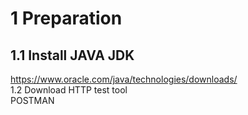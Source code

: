 1	Preparation  
==
1.1	Install JAVA JDK  
--
https://www.oracle.com/java/technologies/downloads/  
1.2	Download HTTP test tool  
   POSTMAN
